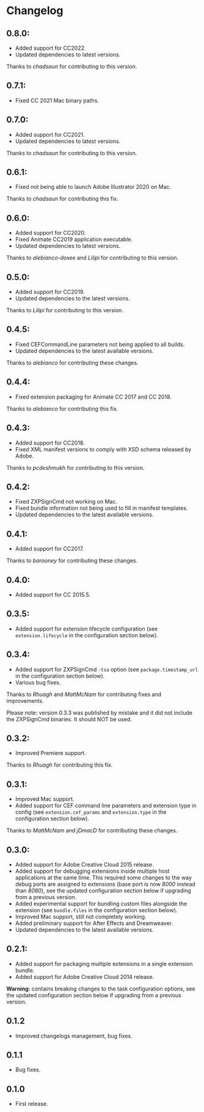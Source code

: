 # Changelog

## 0.8.0:

* Added support for CC2022.
* Updated dependencies to latest versions.

Thanks to *chadsaun* for contributing to this version.

## 0.7.1:

* Fixed CC 2021 Mac binary paths.

## 0.7.0:

* Added support for CC2021.
* Updated dependencies to latest versions.

Thanks to *chadsaun* for contributing to this version.

## 0.6.1:

* Fixed not being able to launch Adobe Illustrator 2020 on Mac.

Thanks to *chadsaun* for contributing this fix.

## 0.6.0:

* Added support for CC2020.
* Fixed Animate CC2019 application executable.
* Updated dependencies to latest versions.

Thanks to *alebianco-doxee* and *Lilipi* for contributing to this version.

## 0.5.0:

* Added support for CC2019.
* Updated dependencies to the latest versions.

Thanks to *Lilipi* for contributing to this version.

## 0.4.5:

* Fixed CEFCommandLine parameters not being applied to all builds.
* Updated dependencies to the latest available versions.

Thanks to *alebianco* for contributing these changes.

## 0.4.4:

* Fixed extension packaging for Animate CC 2017 and CC 2018.

Thanks to *alebianco* for contributing this fix.

## 0.4.3:

* Added support for CC2018.
* Fixed XML manifest versions to comply with XSD schema released by Adobe.

Thanks to *pcdeshmukh* for contributing to this version.

## 0.4.2:

* Fixed ZXPSignCmd not working on Mac.
* Fixed bundle information not being used to fill in manifest templates.
* Updated dependencies to the latest available versions.

## 0.4.1:

* Added support for CC2017.

Thanks to *barooney* for contributing these changes.

## 0.4.0:

* Added support for CC 2015.5.

## 0.3.5:

* Added support for extension lifecycle configuration (see `extension.lifecycle` in the configuration section below).

## 0.3.4:

* Added support for ZXPSignCmd `-tsa` option (see `package.timestamp_url` in the configuration section below).
* Various bug fixes.

Thanks to *Rhuagh* and *MattMcNam* for contributing fixes and improvements.

Please note: version 0.3.3 was published by mistake and it did not include the ZXPSignCmd binaries. It should NOT be used.

## 0.3.2:

* Improved Premiere support.

Thanks to *Rhuagh* for contributing this fix.

## 0.3.1:

* Improved Mac support.
* Added support for CEF command line parameters and extension type in config (see `extension.cef_params` and `extension.type` in the configuration section below).

Thanks to *MattMcNam* and *jDmacD* for contributing these changes.

## 0.3.0:

* Added support for Adobe Creative Cloud 2015 release.
* Added support for debugging extensions inside multiple host applications at the same time. This required some changes to the way debug ports are assigned to extensions (base port is now *8000* instead than *8080*), see the updated configuration section below if upgrading from a previous version.
* Added experimental support for bundling custom files alongside the extension (see `bundle.files` in the configuration section below).
* Improved Mac support, still not completely working.
* Added preliminary support for After Effects and Dreamweaver.
* Updated dependencies to the latest available versions.

## 0.2.1:

* Added support for packaging multiple extensions in a single extension bundle.
* Added support for Adobe Creative Cloud 2014 release.

**Warning:** contains breaking changes to the task configuration options, see the updated configuration section below if upgrading from a previous version.

## 0.1.2

* Improved changelogs management, bug fixes.

## 0.1.1

* Bug fixes.

## 0.1.0

* First release.
